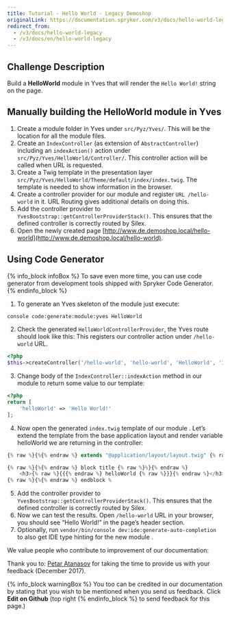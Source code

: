 ```yaml
---
title: Tutorial - Hello World - Legacy Demoshop
originalLink: https://documentation.spryker.com/v3/docs/hello-world-legacy
redirect_from:
  - /v3/docs/hello-world-legacy
  - /v3/docs/en/hello-world-legacy
---
```


<!--used to be: http://spryker.github.io/challenge/hello-world/-->

## Challenge Description
Build a **HelloWorld**  module in Yves that will render the `Hello World!` string on the page.

## Manually building the HelloWorld module in Yves

1. Create a module folder in Yves under `src/Pyz/Yves/`. This will be the location for all the module  files.
2. Create an `IndexController` (as extension of `AbstractController`) including an `indexAction()` action under `src/Pyz/Yves/HelloWorld/Controller/`. This controller action will be called when URL is requested.
3. Create a Twig template in the presentation layer `src/Pyz/Yves/HelloWorld/Theme/default/index/index.twig`. The template is needed to show information in the browser.
4. Create a controller provider for our module  and register `URL /hello-world` in it. URL Routing gives additional details on doing this.
5. Add the controller provider to `YvesBootstrap::getControllerProviderStack()`. This ensures that the defined controller is correctly routed by Silex.
6. Open the newly created page [http://www.de.demoshop.local/hello-world](http://www.de.demoshop.local/hello-world).

## Using Code Generator

{% info_block infoBox %}
To save even more time, you can use code generator from development tools shipped with Spryker Code Generator.
{% endinfo_block %}

1. To generate an Yves skeleton of the module  just execute:
```bash
console code:generate:module:yves HelloWorld
```
2. Check the generated `HelloWorldControllerProvider`, the Yves route should look like this:
This registers our controller action under `/hello-world` URL.
```php
<?php
$this->createController('/hello-world', 'hello-world', 'HelloWorld', 'Index', 'index');
```
3. Change body of the `IndexController::indexAction` method in our module  to return some value to our template:
```php
<?php
return [
    'helloWorld' => 'Hello World!'
];
```
4. Now open the generated `index.twig` template of our module . Let’s extend the template from the base application layout and render variable helloWorld we are returning in the controller:
```php
{% raw %}{%{% endraw %} extends "@application/layout/layout.twig" {% raw %}%}{% endraw %}

{% raw %}{%{% endraw %} block title {% raw %}%}{% endraw %}
    <h3>{% raw %}{{{% endraw %} helloWorld {% raw %}}}{% endraw %}</h3>
{% raw %}{%{% endraw %} endblock %
```
5. Add the controller provider to `YvesBootstrap::getControllerProviderStack()`. This ensures that the defined controller is correctly routed by Silex.
6. Now we can test the results. Open `/hello-world` URL in your browser, you should see “Hello World!” in the page’s header section.
7. Optionally, run `vendor/bin/console dev:ide:generate-auto-completion` to also get IDE type hinting for the new module .

We value people who contribute to improvement of our documentation:

Thank you to: [Petar Atanasov](https://github.com/PetarAtanasov) for taking the time to provide us with your feedback (December 2017).

{% info_block warningBox %}
You too can be credited in our documentation by stating that you wish to be mentioned when you send us feedback. Click **Edit on Github** (top right
{% endinfo_block %} to send feedback for this page.)

<!-- See also:

[Best Practices - Twig Templates](https://documentation.spryker.com/front-end_developer_guide/legacy_demoshop/twig_templates/twig-best-practices.htm) -->
